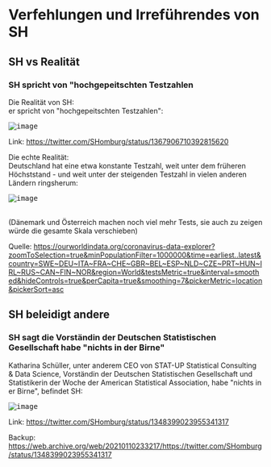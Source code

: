 # Verfehlungen und Irreführendes von SH



## SH vs Realität


### SH spricht von "hochgepeitschten Testzahlen

Die Realität von SH:<BR>
er spricht von "hochgepeitschten Testzahlen":

<kbd>

![image](https://user-images.githubusercontent.com/80644717/111085549-18665100-8518-11eb-9c05-bc06fff7971d.png)


</kbd>

Link: https://twitter.com/SHomburg/status/1367906710392815620


Die echte Realität:<BR>
Deutschland hat eine etwa konstante Testzahl, weit unter dem früheren Höchststand - und weit unter der steigenden Testzahl in vielen anderen Ländern ringsherum:

<kbd>

![image](https://user-images.githubusercontent.com/80644717/111085568-27e59a00-8518-11eb-900e-6bd7744fc107.png)


</kbd>

<br>
(Dänemark und Österreich machen noch viel mehr Tests, sie auch zu zeigen würde die gesamte Skala verschieben)

Quelle: https://ourworldindata.org/coronavirus-data-explorer?zoomToSelection=true&minPopulationFilter=1000000&time=earliest..latest&country=SWE~DEU~ITA~FRA~CHE~GBR~BEL~ESP~NLD~CZE~PRT~HUN~IRL~RUS~CAN~FIN~NOR&region=World&testsMetric=true&interval=smoothed&hideControls=true&perCapita=true&smoothing=7&pickerMetric=location&pickerSort=asc





## SH beleidigt andere


### SH sagt die Vorständin der Deutschen Statistischen Gesellschaft habe "nichts in der Birne"

Katharina Schüller, unter anderem CEO von STAT-UP Statistical Consulting & Data Science, Vorständin der Deutschen Statistischen Gesellschaft und Statistikerin der Woche der American Statistical Association, habe "nichts in er Birne", befindet SH:

<kbd>
  
![image](https://user-images.githubusercontent.com/80644717/111085576-33d15c00-8518-11eb-932c-fb352788b514.png)


</kbd>

Link: https://twitter.com/SHomburg/status/1348399023955341317

Backup: https://web.archive.org/web/20210110233217/https://twitter.com/SHomburg/status/1348399023955341317

